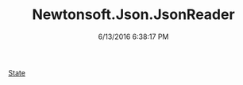 ﻿---
title: Newtonsoft.Json.JsonReader
date: 6/13/2016 6:38:17 PM
---

[State](T-Newtonsoft.Json.JsonReader.State.html)
